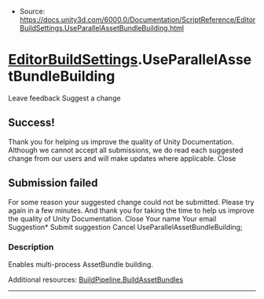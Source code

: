 * Source: https://docs.unity3d.com/6000.0/Documentation/ScriptReference/EditorBuildSettings.UseParallelAssetBundleBuilding.html

#  [EditorBuildSettings](https://docs.unity3d.com/6000.0/Documentation/ScriptReference/EditorBuildSettings.html).UseParallelAssetBundleBuilding
Leave feedback
Suggest a change
## Success!
Thank you for helping us improve the quality of Unity Documentation. Although we cannot accept all submissions, we do read each suggested change from our users and will make updates where applicable.
Close
## Submission failed
For some reason your suggested change could not be submitted. Please <a>try again</a> in a few minutes. And thank you for taking the time to help us improve the quality of Unity Documentation.
Close
Your name Your email Suggestion* Submit suggestion
Cancel
UseParallelAssetBundleBuilding; 
### Description
Enables multi-process AssetBundle building.  
  
Additional resources: [BuildPipeline.BuildAssetBundles](https://docs.unity3d.com/6000.0/Documentation/ScriptReference/BuildPipeline.BuildAssetBundles.html)
* * *
